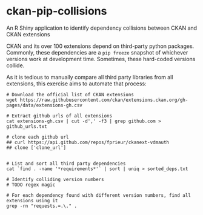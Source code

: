 # ckan-pip-collisions
An R Shiny application to identify dependency collisions between CKAN and CKAN extensions

CKAN and its over 100 extensions depend on third-party python packages. 
Commonly, these dependencies are a `pip freeze` snapshot of whichever versions work at development time.
Sometimes, these hard-coded versions collide. 

As it is tedious to manually compare all third party libraries from all extensions, 
this exercise aims to automate that process:
```
# Download the official list of CKAN extensions
wget https://raw.githubusercontent.com/ckan/extensions.ckan.org/gh-pages/data/extensions-gh.csv

# Extract github urls of all extensions
cat extensions-gh.csv | cut -d',' -f3 | grep github.com > github_urls.txt

# clone each github url
## curl https://api.github.com/repos/fprieur/ckanext-vdmauth
## clone ['clone_url']


# List and sort all third party dependencies
cat `find . -name '*requirements*'` | sort | uniq > sorted_deps.txt

# Identify colliding version numbers
# TODO regex magic

# For each dependency found with different version numbers, find all extensions using it
grep -rn "requests.=.\." .
```
